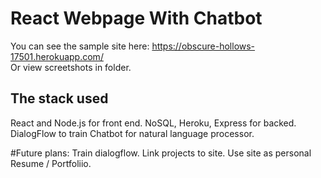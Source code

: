 
# React Webpage With Chatbot

You can see the sample site here: https://obscure-hollows-17501.herokuapp.com/         
Or view screetshots in folder.
## The stack used


React and Node.js for front end. 
NoSQL, Heroku, Express for backed.  
DialogFlow to train Chatbot for natural language processor.


#Future plans:
Train dialogflow.
Link projects to site.
Use site as personal Resume / Portfoliio. 
